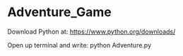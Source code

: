 # Adventure_Game

Download Python at: https://www.python.org/downloads/

Open up terminal and write: python Adventure.py
